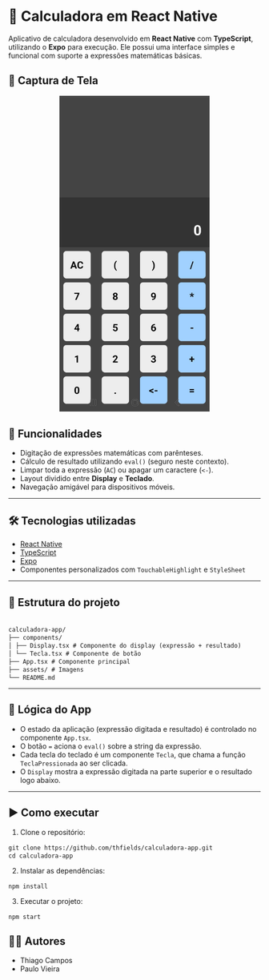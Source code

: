# 🧮 Calculadora em React Native

Aplicativo de calculadora desenvolvido em **React Native** com **TypeScript**, utilizando o **Expo** para execução. Ele possui uma interface simples e funcional com suporte a expressões matemáticas básicas.

## 📱 Captura de Tela

<p align="center">
  <img src="./assets/calculadora.jpeg" width="300"/>
</p>


## 🚀 Funcionalidades

- Digitação de expressões matemáticas com parênteses.
- Cálculo de resultado utilizando `eval()` (seguro neste contexto).
- Limpar toda a expressão (`AC`) ou apagar um caractere (`<-`).
- Layout dividido entre **Display** e **Teclado**.
- Navegação amigável para dispositivos móveis.

---

## 🛠️ Tecnologias utilizadas

- [React Native](https://reactnative.dev/)
- [TypeScript](https://www.typescriptlang.org/)
- [Expo](https://expo.dev/)
- Componentes personalizados com `TouchableHighlight` e `StyleSheet`

---

## 📂 Estrutura do projeto

```

calculadora-app/
├── components/
│ ├── Display.tsx # Componente do display (expressão + resultado)
│ └── Tecla.tsx # Componente de botão
├── App.tsx # Componente principal
├── assets/ # Imagens
└── README.md
```

---

## 🧠 Lógica do App

- O estado da aplicação (expressão digitada e resultado) é controlado no componente `App.tsx`.
- O botão `=` aciona o `eval()` sobre a string da expressão.
- Cada tecla do teclado é um componente `Tecla`, que chama a função `TeclaPressionada` ao ser clicada.
- O `Display` mostra a expressão digitada na parte superior e o resultado logo abaixo.

---

## ▶️ Como executar

1. Clone o repositório:

```
git clone https://github.com/thfields/calculadora-app.git
cd calculadora-app
```
2. Instalar as dependências:

```
npm install
```

3. Executar o projeto:

```
npm start
```

## 👨‍💻 Autores
- Thiago Campos
- Paulo Vieira

